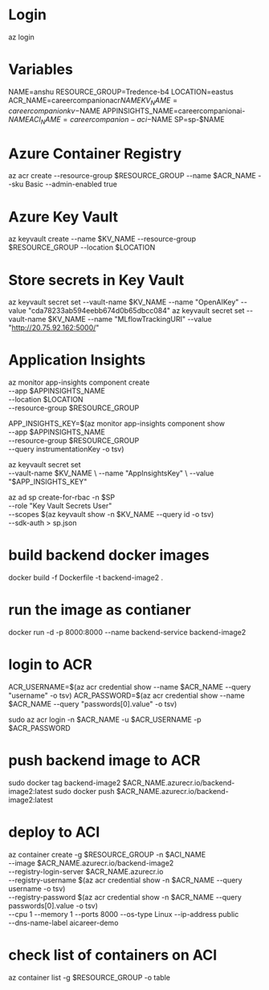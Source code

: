 # Login
az login

# Variables
NAME=anshu
RESOURCE_GROUP=Tredence-b4
LOCATION=eastus
ACR_NAME=careercompanionacr$NAME
KV_NAME=careercompanionkv-$NAME
APPINSIGHTS_NAME=careercompanionai-$NAME
ACI_NAME=careercompanion-aci-$NAME
SP=sp-$NAME

# Azure Container Registry
az acr create --resource-group $RESOURCE_GROUP --name $ACR_NAME --sku Basic --admin-enabled true

# Azure Key Vault
az keyvault create --name $KV_NAME --resource-group $RESOURCE_GROUP --location $LOCATION

# Store secrets in Key Vault
az keyvault secret set --vault-name $KV_NAME --name "OpenAIKey" --value "cda78233ab594eebb674d0b65dbcc084"
az keyvault secret set --vault-name $KV_NAME --name "MLflowTrackingURI" --value "http://20.75.92.162:5000/"

# Application Insights
az monitor app-insights component create \
  --app $APPINSIGHTS_NAME \
  --location $LOCATION \
  --resource-group $RESOURCE_GROUP


APP_INSIGHTS_KEY=$(az monitor app-insights component show \
  --app  $APPINSIGHTS_NAME\
  --resource-group  $RESOURCE_GROUP\
  --query instrumentationKey -o tsv)

az keyvault secret set \
  --vault-name $KV_NAME \
  --name "AppInsightsKey" \
  --value "$APP_INSIGHTS_KEY"


az ad sp create-for-rbac -n $SP \
  --role "Key Vault Secrets User" \
  --scopes $(az keyvault show -n $KV_NAME --query id -o tsv) \
  --sdk-auth > sp.json

# build backend docker images
docker build -f Dockerfile -t backend-image2 . 

# run the image as contianer
docker run -d -p 8000:8000 --name backend-service backend-image2

# login to ACR

ACR_USERNAME=$(az acr credential show --name $ACR_NAME --query "username" -o tsv)
ACR_PASSWORD=$(az acr credential show --name $ACR_NAME --query "passwords[0].value" -o tsv)

sudo az acr login -n $ACR_NAME -u $ACR_USERNAME -p $ACR_PASSWORD


# push backend image to ACR

sudo docker tag backend-image2 $ACR_NAME.azurecr.io/backend-image2:latest
sudo docker push $ACR_NAME.azurecr.io/backend-image2:latest

# deploy to ACI
az container create -g $RESOURCE_GROUP -n $ACI_NAME \
  --image $ACR_NAME.azurecr.io/backend-image2 \
  --registry-login-server $ACR_NAME.azurecr.io \
  --registry-username $(az acr credential show -n $ACR_NAME --query username -o tsv) \
  --registry-password $(az acr credential show -n $ACR_NAME --query passwords[0].value -o tsv) \
  --cpu 1 --memory 1 --ports 8000 --os-type Linux --ip-address public \
  --dns-name-label aicareer-demo

# check list of containers on ACI
az container list -g $RESOURCE_GROUP -o table